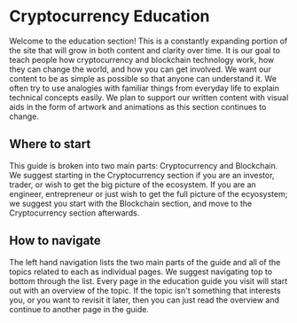 # Cryptocurrency Education
Welcome to the education section! This is a constantly expanding portion of the site that will grow in both content and clarity over time. It is our goal to teach people how cryptocurrency and blockchain technology work, how they can change the world, and how you can get involved. We want our content to be as simple as possible so that anyone can understand it. We often try to use analogies with familiar things from everyday life to explain technical concepts easily. We plan to support our written content with visual aids in the form of artwork and animations as this section continues to change.

## Where to start
This guide is broken into two main parts: Cryptocurrency and Blockchain. We suggest starting in the Cryptocurrency section if you are an investor, trader, or wish to get the big picture of the ecosystem. If you are an engineer, entrepreneur or just wish to get the full picture of the ecyosystem; we suggest you start with the Blockchain section, and move to the Cryptocurrency section afterwards.

## How to navigate
The left hand navigation lists the two main parts of the guide and all of the topics related to each as individual pages. We suggest navigating top to bottom through the list. Every page in the education guide you visit will start out with an overview of the topic. If the topic isn't something that interests you, or you want to revisit it later, then you can just read the overview and continue to another page in the guide.
